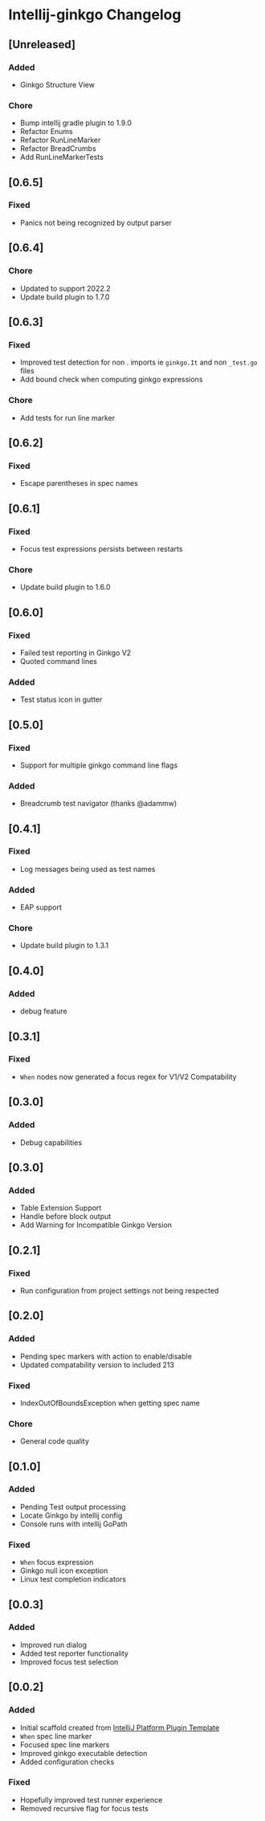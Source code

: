 <!-- Keep a Changelog guide -> https://keepachangelog.com -->

# Intellij-ginkgo Changelog

## [Unreleased]
### Added
- Ginkgo Structure View
### Chore
- Bump intellij gradle plugin to 1.9.0
- Refactor Enums
- Refactor RunLineMarker
- Refactor BreadCrumbs
- Add RunLineMarkerTests

## [0.6.5]
### Fixed
- Panics not being recognized by output parser

## [0.6.4]
### Chore
- Updated to support 2022.2
- Update build plugin to 1.7.0

## [0.6.3]
### Fixed
- Improved test detection for non . imports ie `ginkgo.It` and non `_test.go` files
- Add bound check when computing ginkgo expressions
### Chore
- Add tests for run line marker

## [0.6.2]
### Fixed
- Escape parentheses in spec names

## [0.6.1]
### Fixed
- Focus test expressions persists between restarts
### Chore
- Update build plugin to 1.6.0

## [0.6.0]
### Fixed
- Failed test reporting in Ginkgo V2
- Quoted command lines
### Added
- Test status icon in gutter

## [0.5.0]
### Fixed
- Support for multiple ginkgo command line flags
### Added
- Breadcrumb test navigator (thanks @adammw)

## [0.4.1]
### Fixed
- Log messages being used as test names
### Added
- EAP support
### Chore
- Update build plugin to 1.3.1

## [0.4.0]
### Added
- debug feature

## [0.3.1]
### Fixed
- `When` nodes now generated a focus regex for V1/V2 Compatability

## [0.3.0]
### Added
- Debug capabilities

## [0.3.0]
### Added
- Table Extension Support
- Handle before block output
- Add Warning for Incompatible Ginkgo Version

## [0.2.1]
### Fixed
- Run configuration from project settings not being respected

## [0.2.0]
### Added
- Pending spec markers with action to enable/disable
- Updated compatability version to included 213

### Fixed
- IndexOutOfBoundsException when getting spec name

### Chore
- General code quality

## [0.1.0]
### Added
- Pending Test output processing
- Locate Ginkgo by intellij config
- Console runs with intellij GoPath

### Fixed
- `When` focus expression
- Ginkgo null icon exception
- Linux test completion indicators

## [0.0.3]
### Added 
- Improved run dialog
- Added test reporter functionality
- Improved focus test selection

## [0.0.2]
### Added
- Initial scaffold created from [IntelliJ Platform Plugin Template](https://github.com/JetBrains/intellij-platform-plugin-template)
- `When` spec line marker
- Focused spec line markers
- Improved ginkgo executable detection
- Added configuration checks

### Fixed
- Hopefully improved test runner experience
- Removed recursive flag for focus tests
